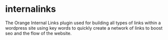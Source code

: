 # internalinks
The Orange Internal Links plugin used for building all types of links within a wordpress site using key words to quickly create a network of links to boost seo and the flow of the website. 
